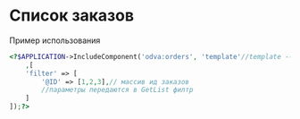 # Список заказов
Пример использования
```php
<?$APPLICATION->IncludeComponent('odva:orders', 'template'//template -- имя шаблона компонента
    ,[
	'filter' => [
		'@ID' => [1,2,3],// массив ид заказов
		//параметры передаются в GetList филтр
	]
]);?>
```